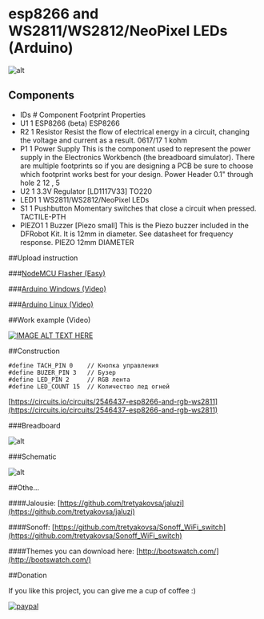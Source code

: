 # esp8266 and WS2811/WS2812/NeoPixel LEDs (Arduino)

![alt](https://raw.githubusercontent.com/tretyakovsa/jaluzi/master/tutorial/screen.png)

## Components

- IDs 	# 	Component 	Footprint 	Properties
- U1 	1 	ESP8266 (beta) 	ESP8266
- R2 	1 	Resistor Resist the flow of electrical energy in a circuit, changing the voltage and current as a result. 	0617/17 	1 kohm
- P1 	1 	Power Supply This is the component used to represent the power supply in the Electronics Workbench (the breadboard simulator). There are multiple footprints so if you are designing a PCB be sure to choose which footprint works best for your design. 	Power Header 0.1" through hole 2 	12 , 5
- U2 	1 	3.3V Regulator [LD1117V33] 	TO220
- LED1 	1 	WS2811/WS2812/NeoPixel LEDs
- S1 	1 	Pushbutton Momentary switches that close a circuit when pressed. 	TACTILE-PTH
- PIEZO1 	1 	Buzzer [Piezo small] This is the Piezo buzzer included in the DFRobot Kit. It is 12mm in diameter. See datasheet for frequency response. 	PIEZO 12mm DIAMETER



##Upload instruction

###[NodeMCU Flasher (Easy)](https://github.com/renat2985/rgb/tree/master/build)

###[Arduino Windows (Video)](https://www.youtube.com/watch?v=jMK9mySGHio)

###[Arduino Linux (Video)](https://www.youtube.com/watch?v=1TAHlRqZ46k)


##Work example (Video)

[![IMAGE ALT TEXT HERE](https://img.youtube.com/vi/LZI4Yu47LZI/0.jpg)](https://www.youtube.com/watch?v=LZI4Yu47LZI&list=PL6NJTNxbvy-IPTDQk8XjTV41oRrFafrRi)

##Construction
```
#define TACH_PIN 0    // Кнопка управления
#define BUZER_PIN 3   // Бузер
#define LED_PIN 2     // RGB лента
#define LED_COUNT 15  // Количество лед огней
```
[https://circuits.io/circuits/2546437-esp8266-and-rgb-ws2811](https://circuits.io/circuits/2546437-esp8266-and-rgb-ws2811)

###Breadboard

![alt](https://raw.githubusercontent.com/renat2985/rgb/master/tutorial/breadboard.gif)

###Schematic

![alt](https://raw.githubusercontent.com/renat2985/rgb/master/tutorial/schematic.gif)

##Othe...

####Jalousie: [https://github.com/tretyakovsa/jaluzi](https://github.com/tretyakovsa/jaluzi)

####Sonoff: [https://github.com/tretyakovsa/Sonoff_WiFi_switch](https://github.com/tretyakovsa/Sonoff_WiFi_switch)


####Themes you can download here: [http://bootswatch.com/](http://bootswatch.com/)


##Donation

If you like this project, you can give me a cup of coffee :)

[![paypal](https://www.paypalobjects.com/en_US/i/btn/btn_donateCC_LG.gif)](https://www.paypal.com/cgi-bin/webscr?cmd=_donations&business=W4PURUNKWMRJW&lc=AU&item_name=esp8266&currency_code=USD&bn=PP%2dDonationsBF%3abtn_donate_SM%2egif%3aNonHosted)